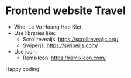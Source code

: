 # Frontend website Travel

- Who: Le Vo Hoang Hao Kiet.
- Use libraries like:
    + Scrollrevealjs: https://scrollrevealjs.org/
    + Swiperjs: https://swiperjs.com/
- Use icon: 
    + RemixIcon: https://remixicon.com/

Happy coding!
